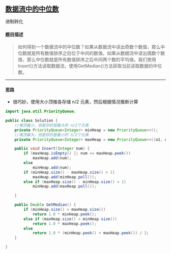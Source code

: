 ## [数据流中的中位数](https://www.nowcoder.com/practice/9be0172896bd43948f8a32fb954e1be1)

<code style="color: var(--vscode-textPreformat-foreground); font-family: Menlo, Monaco, Consolas, &quot;Droid Sans Mono&quot;, &quot;Courier New&quot;, monospace, &quot;Droid Sans Fallback&quot;; font-size: 14px; line-height: 19px;">进制转化</code>

#### 题目描述

> 如何得到一个数据流中的中位数？如果从数据流中读出奇数个数值，那么中位数就是所有数值排序之后位于中间的数值。如果从数据流中读出偶数个数值，那么中位数就是所有数值排序之后中间两个数的平均值。我们使用Insert()方法读取数据流，使用GetMedian()方法获取当前读取数据的中位数。


---

#### 思路
* 很巧妙，使用大小顶推各存储 n/2 元素，然后根据情况推断计算

```java
import java.util.PriorityQueue;

public class Solution {
    //堆顶最小，但是存的是最大的 n/2个元素
    private PriorityQueue<Integer> minHeap = new PriorityQueue<>();
    //堆顶最大，但是存的是最小的 n/2个元素
    private PriorityQueue<Integer> maxHeap = new PriorityQueue<>((o1, o2) -> o2 - o1);

    public void Insert(Integer num) {
        if (maxHeap.isEmpty() || num <= maxHeap.peek())
            maxHeap.add(num);
        else
            minHeap.add(num);
        if (minHeap.size() - maxHeap.size() > 1)
            maxHeap.add(minHeap.poll());
        else if (maxHeap.size() - minHeap.size() > 1)
            minHeap.add(maxHeap.poll());

    }

    public Double GetMedian() {
        if (minHeap.size() > maxHeap.size())
            return 1.0 * minHeap.peek();
        else if (maxHeap.size() > minHeap.size())
            return 1.0 * maxHeap.peek();
        else
            return 1.0 * (minHeap.peek() + maxHeap.peek()) / 2;
    }

}
```